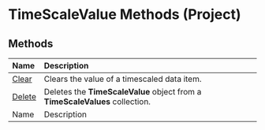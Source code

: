 
# TimeScaleValue Methods (Project)

## Methods



|**Name**|**Description**|
|:-----|:-----|
| [Clear](3ed3a584-5496-cdf4-eafa-e0ecdd01edfd.md)|Clears the value of a timescaled data item.|
| [Delete](ebe03270-1713-77f9-1ac9-97922b2aa612.md)|Deletes the  **TimeScaleValue** object from a **TimeScaleValues** collection.|
|Name|Description|
